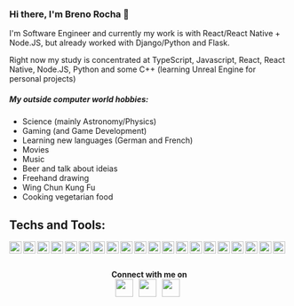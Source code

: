 ### Hi there, I'm Breno Rocha 👋 

<div align='left'>

I'm Software Engineer and currently my work is with React/React Native + Node.JS, but already worked with Django/Python and Flask.
<br>

Right now my study is concentrated at TypeScript, Javascript, React, React Native, Node.JS, Python and some C++ (learning Unreal Engine for personal projects)

</div>

##### My outside computer world hobbies:
- Science (mainly Astronomy/Physics)
- Gaming (and Game Development)
- Learning new languages (German and French)
- Movies
- Music
- Beer and talk about ideias
- Freehand drawing
- Wing Chun Kung Fu
- Cooking vegetarian food

## Techs and Tools: 
<img align="left" alt="Ubuntu" height="22" src="https://raw.githubusercontent.com/git-BR/git-BR/master/icons/ubuntu.svg" />
<img align="left" alt="GitHub" height="22" src="https://raw.githubusercontent.com/git-BR/git-BR/master/icons/github-icon.svg" />
<img align="left" alt="VSCode" height="22" src="https://raw.githubusercontent.com/git-BR/git-BR/master/icons/visual-studio-code.svg" />
<img align="left" alt="HTML5" height="22" src="https://raw.githubusercontent.com/git-BR/git-BR/master/icons/html-5.svg" />
<img align="left" alt="CSS3" height="22" src="https://raw.githubusercontent.com/git-BR/git-BR/master/icons/css-3.svg" />
<img align="left" alt="TypeScript" height="22" src="https://raw.githubusercontent.com/git-BR/git-BR/master/icons/typescript-icon.svg" />
<img align="left" alt="Javascript" height="22" src="https://raw.githubusercontent.com/git-BR/git-BR/master/icons/javascript.svg" />
<img align="left" alt="NodeJS" height="22" src="https://raw.githubusercontent.com/git-BR/git-BR/master/icons/nodejs-icon.svg" />
<img align="left" alt="React" height="22" src="https://raw.githubusercontent.com/git-BR/git-BR/master/icons/react.svg" />
<img align="left" alt="Docker" height="22" src="https://raw.githubusercontent.com/git-BR/git-BR/master/icons/docker-icon.svg" />
<img align="left" alt="AWS" height="22" src="https://raw.githubusercontent.com/git-BR/git-BR/master/icons/aws.svg" />
<img align="left" alt="Android" height="22" src="https://raw.githubusercontent.com/git-BR/git-BR/master/icons/android-icon.svg" />
<img align="left" alt="AppStore" height="22" src="https://raw.githubusercontent.com/git-BR/git-BR/master/icons/apple-app-store.svg" />
<img align="left" alt="Figma" height="22" src="https://raw.githubusercontent.com/git-BR/git-BR/master/icons/figma.svg" />
<img align="left" alt="SQL" height="22" src="https://raw.githubusercontent.com/git-BR/git-BR/master/icons/sql-file-format-symbol.svg" />
<img align="left" alt="Python" height="22" src="https://raw.githubusercontent.com/git-BR/git-BR/master/icons/python.svg" />
<img align="left" alt="Flask" height="22" src="https://raw.githubusercontent.com/git-BR/git-BR/master/icons/flask.svg" />
<img align="left" alt="Django" height="22" src="https://raw.githubusercontent.com/git-BR/git-BR/master/icons/django.svg" />
<img align="left" alt="C++" height="22" src="https://raw.githubusercontent.com/git-BR/git-BR/master/icons/c-plusplus.svg" />
<img align="left" alt="Unreal" height="22" src="https://raw.githubusercontent.com/git-BR/git-BR/master/icons/Unreal_Engine_4_logo_and_wordmark.svg" />

<br>
<br>

<div align=center>
<br>
<strong>
Connect with me on <br> <a href="https://twitter.com/BrenoRocha_twt"><img height="32" src="https://raw.githubusercontent.com/git-BR/git-BR/master/icons/twitter.svg"></a>&nbsp;&nbsp; 
<a href="https://dev.to/brenorocha"><img height="32" src="https://raw.githubusercontent.com/git-BR/git-BR/master/icons/dev.svg"></a>&nbsp;&nbsp; 
<a href="https://br.linkedin.com/in/breno-rocha-dev"><img height="32" src="https://raw.githubusercontent.com/git-BR/git-BR/master/icons/LinkedIn-Icon-Square.svg"></a>&nbsp;&nbsp; 


</strong>
</div>
